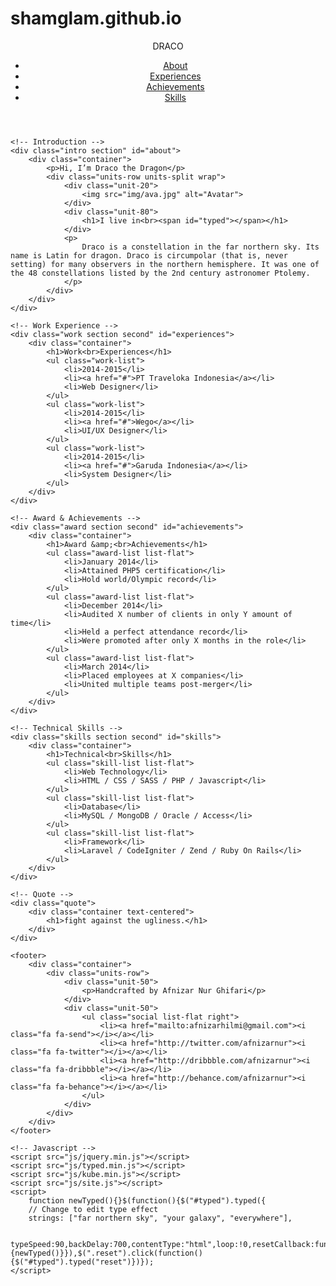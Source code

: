 # shamglam.github.io

<!DOCTYPE html>
<html>
<head>
    <title>Draco by @afnizarnur</title>
    <meta charset="utf-8" />
    <meta name="viewport" content="width=device-width, initial-scale=1">
    <meta name="description" content="Draco is free PSD &amp; HTML template by @afnizarnur">
    <meta name="author" content="">
    <meta name="viewport" content="width=device-width, initial-scale=1" />
    <link rel="stylesheet" href="css/kube.min.css" />
    <link rel="stylesheet" href="css/font-awesome.min.css" />
    <link rel="stylesheet" href="css/custom.min.css" />
    <link rel="shortcut icon" href="img/favicon.png" />
	<link href='https://fonts.googleapis.com/css?family=Playfair+Display+SC:700' rel='stylesheet' type='text/css'>
	<link href='https://fonts.googleapis.com/css?family=Lato:400,700' rel='stylesheet' type='text/css'>
	<style>
		.intro h1:before {
			/* Edit this with your name or anything else */
			content: 'DRACO';
		}
	</style>
</head>
<body>
	<!-- Navigation -->
	<div class="main-nav">
		<div class="container">
			<header class="group top-nav">
				<div class="navigation-toggle" data-tools="navigation-toggle" data-target="#navbar-1">
				    <span class="logo">DRACO</span>
				</div>
			    <nav id="navbar-1" class="navbar item-nav">
				    <ul>
				        <li class="active"><a href="#about">About</a></li>
				        <li><a href="#experiences">Experiences</a></li>
				        <li><a href="#achievements">Achievements</a></li>
				        <li><a href="#skills">Skills</a></li>
				    </ul>
				</nav>
			</header>
		</div>
	</div>

	<!-- Introduction -->
	<div class="intro section" id="about">
		<div class="container">
			<p>Hi, I’m Draco the Dragon</p>
			<div class="units-row units-split wrap">
				<div class="unit-20">
					<img src="img/ava.jpg" alt="Avatar">
				</div>
				<div class="unit-80">
					<h1>I live in<br><span id="typed"></span></h1>
				</div>
				<p>
					Draco is a constellation in the far northern sky. Its name is Latin for dragon. Draco is circumpolar (that is, never setting) for many observers in the northern hemisphere. It was one of the 48 constellations listed by the 2nd century astronomer Ptolemy.
				</p>
			</div>
		</div>
	</div>

	<!-- Work Experience -->
	<div class="work section second" id="experiences">
		<div class="container">
			<h1>Work<br>Experiences</h1>
			<ul class="work-list">
				<li>2014-2015</li>
				<li><a href="#">PT Traveloka Indonesia</a></li>
				<li>Web Designer</li>
			</ul>
			<ul class="work-list">
				<li>2014-2015</li>
				<li><a href="#">Wego</a></li>
				<li>UI/UX Designer</li>
			</ul>
			<ul class="work-list">
				<li>2014-2015</li>
				<li><a href="#">Garuda Indonesia</a></li>
				<li>System Designer</li>
			</ul>
		</div>
	</div>

	<!-- Award & Achievements -->
	<div class="award section second" id="achievements">
		<div class="container">
			<h1>Award &amp;<br>Achievements</h1>
			<ul class="award-list list-flat">
				<li>January 2014</li>
				<li>Attained PHP5 certification</li>
				<li>Hold world/Olympic record</li>
			</ul>
			<ul class="award-list list-flat">
				<li>December 2014</li>
				<li>Audited X number of clients in only Y amount of time</li>
				<li>Held a perfect attendance record</li>
				<li>Were promoted after only X months in the role</li>
			</ul>
			<ul class="award-list list-flat">
				<li>March 2014</li>
				<li>Placed employees at X companies</li>
				<li>United multiple teams post-merger</li>
			</ul>
		</div>
	</div>

	<!-- Technical Skills -->
	<div class="skills section second" id="skills">
		<div class="container">
			<h1>Technical<br>Skills</h1>
			<ul class="skill-list list-flat">
				<li>Web Technology</li>
				<li>HTML / CSS / SASS / PHP / Javascript</li>
			</ul>
			<ul class="skill-list list-flat">
				<li>Database</li>
				<li>MySQL / MongoDB / Oracle / Access</li>
			</ul>
			<ul class="skill-list list-flat">
				<li>Framework</li>
				<li>Laravel / CodeIgniter / Zend / Ruby On Rails</li>
			</ul>
		</div>
	</div>

	<!-- Quote -->
	<div class="quote">
		<div class="container text-centered">
			<h1>fight against the ugliness.</h1>
		</div>
	</div>

	<footer>
		<div class="container">
			<div class="units-row">
			    <div class="unit-50">
			    	<p>Handcrafted by Afnizar Nur Ghifari</p>
			    </div>
			    <div class="unit-50">
					<ul class="social list-flat right">
						<li><a href="mailto:afnizarhilmi@gmail.com"><i class="fa fa-send"></i></a></li>
						<li><a href="http://twitter.com/afnizarnur"><i class="fa fa-twitter"></i></a></li>
						<li><a href="http://dribbble.com/afnizarnur"><i class="fa fa-dribbble"></i></a></li>
						<li><a href="http://behance.com/afnizarnur"><i class="fa fa-behance"></i></a></li>
					</ul>
			    </div>
			</div>
		</div>
	</footer>

	<!-- Javascript -->
	<script src="js/jquery.min.js"></script>
	<script src="js/typed.min.js"></script>
    <script src="js/kube.min.js"></script>
    <script src="js/site.js"></script>
    <script>
		function newTyped(){}$(function(){$("#typed").typed({
		// Change to edit type effect
		strings: ["far northern sky", "your galaxy", "everywhere"],

		typeSpeed:90,backDelay:700,contentType:"html",loop:!0,resetCallback:function(){newTyped()}}),$(".reset").click(function(){$("#typed").typed("reset")})});
    </script>
</body>
</html>

